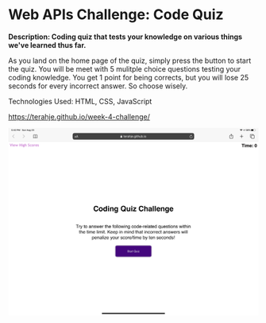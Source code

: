 # Web APIs Challenge: Code Quiz

**Description:  Coding quiz that tests your knowledge on various things we've learned thus far.** 

As you land on the home page of the quiz, simply press the button to start the quiz. You will be meet with 5 mulitple choice questions testing your coding knowledge.  You get 1 point for being corrects, but you will lose 25 seconds for every incorrect answer.  So choose wisely.

Technologies Used: HTML, CSS, JavaScript

https://terahje.github.io/week-4-challenge/

![](assets/images/screenshot.jpg)
